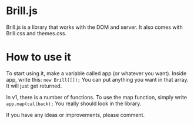 Brill.js
========

Brill.js is a library that works with the DOM and server. It also comes with Brill.css and themes.css.

How to use it
============

To start using it, make a variable called app (or whatever you want). Inside app, write this: <code>new Brill([]);</code>
You can put anything you want in that array. It will just get returned.

In v1, there is a number of functions. To use the map function, simply write <code>app.map(callback);</code> You really should look in the library.

If you have any ideas or improvements, please comment.
